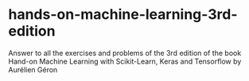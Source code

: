 # hands-on-machine-learning-3rd-edition
Answer to all the exercises and problems of the 3rd edition of the book Hand-on Machine Learning with Scikit-Learn, Keras and Tensorflow by Aurélien Géron

